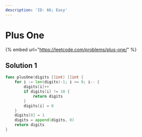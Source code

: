 ```yaml
---
description: 'ID: 66; Easy'
---
```


# Plus One

{% embed url="https://leetcode.com/problems/plus-one/" %}

## Solution 1

```go
func plusOne(digits []int) []int {
    for i := len(digits)-1; i >= 0; i-- {
        digits[i]++
        if digits[i] != 10 {
            return digits
        }
        digits[i] = 0
    }
    digits[0] = 1
    digits = append(digits, 0)
    return digits
}
```

